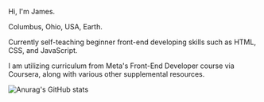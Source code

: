 Hi, I'm James.

Columbus, Ohio, USA, Earth. 

Currently self-teaching beginner front-end developing skills such as HTML, CSS, and JavaScript.

I am utilizing curriculum from Meta's Front-End Developer course via Coursera, along with various other supplemental resources.


![Anurag's GitHub stats](https://github-readme-stats.vercel.app/api?username=JamesWheeler97&show_icons=true&theme=tokyonight)

<!---
JamesWheeler97/JamesWheeler97 is a ✨ special ✨ repository because its `README.md` (this file) appears on your GitHub profile.
You can click the Preview link to take a look at your changes.
--->
